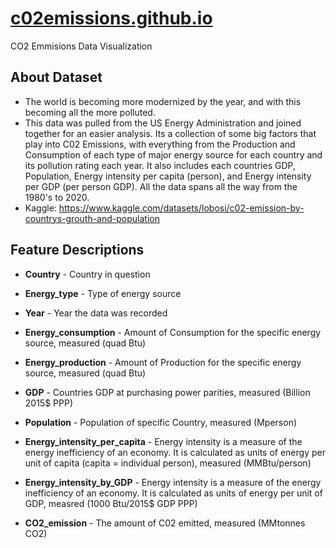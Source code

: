 # [c02emissions.github.io](https://c02emissions.github.io/)

CO2 Emmisions Data Visualization

## About Dataset

- The world is becoming more modernized by the year, and with this becoming all the more polluted.
- This data was pulled from the US Energy Administration and joined together for an easier analysis. Its a collection of some big factors that play into C02 Emissions, with everything from the Production and Consumption of each type of major energy source for each country and its pollution rating each year. It also includes each countries GDP, Population, Energy intensity per capita (person), and Energy intensity per GDP (per person GDP). All the data spans all the way from the 1980's to 2020.
- Kaggle: https://www.kaggle.com/datasets/lobosi/c02-emission-by-countrys-grouth-and-population

## Feature Descriptions

- **Country** - Country in question

- **Energy_type** - Type of energy source

- **Year** - Year the data was recorded

- **Energy_consumption** - Amount of Consumption for the specific energy source, measured (quad Btu)

- **Energy_production** - Amount of Production for the specific energy source, measured (quad Btu)

- **GDP** - Countries GDP at purchasing power parities, measured (Billion 2015$ PPP)

- **Population** - Population of specific Country, measured (Mperson)

- **Energy_intensity_per_capita** - Energy intensity is a measure of the energy inefficiency of an economy. It is calculated as units of energy per unit of capita (capita = individual person), measured (MMBtu/person)

- **Energy_intensity_by_GDP** - Energy intensity is a measure of the energy inefficiency of an economy. It is calculated as units of energy per unit of GDP, measred (1000 Btu/2015$ GDP PPP)

- **CO2_emission** - The amount of C02 emitted, measured (MMtonnes CO2)